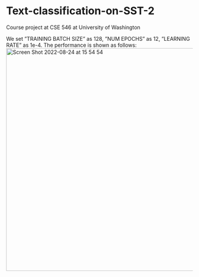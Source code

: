 # Text-classification-on-SST-2
Course project at CSE 546 at University of Washington


We set ”TRAINING BATCH SIZE” as 128, ”NUM EPOCHS” as 12, ”LEARNING RATE” as 1e-4. The performance is shown as follows:
<img width="602" alt="Screen Shot 2022-08-24 at 15 54 54" src="https://user-images.githubusercontent.com/76547309/186537674-86ac297e-f543-4c7e-a5c2-ef846f599f91.png">
